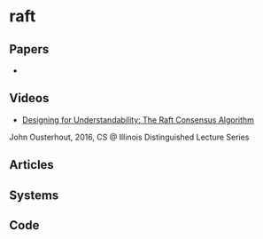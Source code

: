 # raft

## Papers
- []()

## Videos
- [Designing for Understandability: The Raft Consensus Algorithm](https://youtu.be/vYp4LYbnnW8)

John Ousterhout, 2016, CS @ Illinois Distinguished Lecture Series

## Articles

## Systems

## Code


